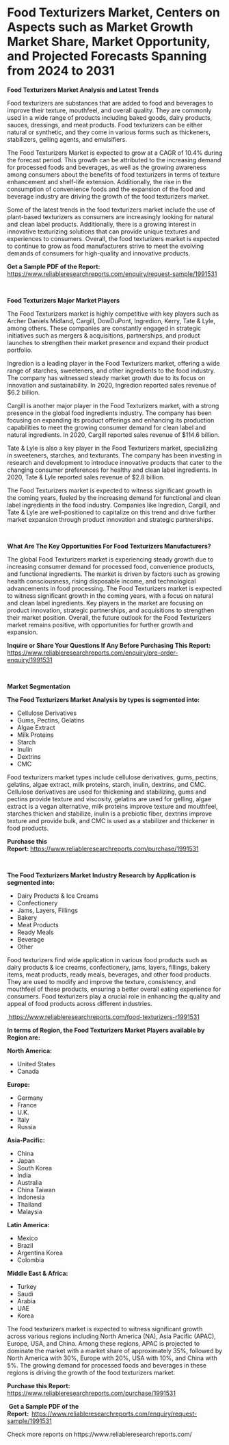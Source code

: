 <p><h1>Food Texturizers Market, Centers on Aspects such as Market Growth Market Share, Market Opportunity, and Projected Forecasts Spanning from 2024 to 2031</h1></p><p><strong>Food Texturizers Market Analysis and Latest Trends</strong></p>
<p><p>Food texturizers are substances that are added to food and beverages to improve their texture, mouthfeel, and overall quality. They are commonly used in a wide range of products including baked goods, dairy products, sauces, dressings, and meat products. Food texturizers can be either natural or synthetic, and they come in various forms such as thickeners, stabilizers, gelling agents, and emulsifiers.</p><p>The Food Texturizers Market is expected to grow at a CAGR of 10.4% during the forecast period. This growth can be attributed to the increasing demand for processed foods and beverages, as well as the growing awareness among consumers about the benefits of food texturizers in terms of texture enhancement and shelf-life extension. Additionally, the rise in the consumption of convenience foods and the expansion of the food and beverage industry are driving the growth of the food texturizers market.</p><p>Some of the latest trends in the food texturizers market include the use of plant-based texturizers as consumers are increasingly looking for natural and clean label products. Additionally, there is a growing interest in innovative texturizing solutions that can provide unique textures and experiences to consumers. Overall, the food texturizers market is expected to continue to grow as food manufacturers strive to meet the evolving demands of consumers for high-quality and innovative products.</p></p>
<p><strong>Get a Sample PDF of the Report:&nbsp;</strong> <a href="https://www.reliableresearchreports.com/enquiry/request-sample/1991531">https://www.reliableresearchreports.com/enquiry/request-sample/1991531</a></p>
<p>&nbsp;</p>
<p><strong>Food Texturizers Major Market Players</strong></p>
<p><p>The Food Texturizers market is highly competitive with key players such as Archer Daniels Midland, Cargill, DowDuPont, Ingredion, Kerry, Tate & Lyle, among others. These companies are constantly engaged in strategic initiatives such as mergers & acquisitions, partnerships, and product launches to strengthen their market presence and expand their product portfolio.</p><p>Ingredion is a leading player in the Food Texturizers market, offering a wide range of starches, sweeteners, and other ingredients to the food industry. The company has witnessed steady market growth due to its focus on innovation and sustainability. In 2020, Ingredion reported sales revenue of $6.2 billion.</p><p>Cargill is another major player in the Food Texturizers market, with a strong presence in the global food ingredients industry. The company has been focusing on expanding its product offerings and enhancing its production capabilities to meet the growing consumer demand for clean label and natural ingredients. In 2020, Cargill reported sales revenue of $114.6 billion.</p><p>Tate & Lyle is also a key player in the Food Texturizers market, specializing in sweeteners, starches, and texturants. The company has been investing in research and development to introduce innovative products that cater to the changing consumer preferences for healthy and clean label ingredients. In 2020, Tate & Lyle reported sales revenue of $2.8 billion.</p><p>The Food Texturizers market is expected to witness significant growth in the coming years, fueled by the increasing demand for functional and clean label ingredients in the food industry. Companies like Ingredion, Cargill, and Tate & Lyle are well-positioned to capitalize on this trend and drive further market expansion through product innovation and strategic partnerships.</p></p>
<p>&nbsp;</p>
<p><strong>What Are The Key Opportunities For Food Texturizers Manufacturers?</strong></p>
<p><p>The global Food Texturizers market is experiencing steady growth due to increasing consumer demand for processed food, convenience products, and functional ingredients. The market is driven by factors such as growing health consciousness, rising disposable income, and technological advancements in food processing. The Food Texturizers market is expected to witness significant growth in the coming years, with a focus on natural and clean label ingredients. Key players in the market are focusing on product innovation, strategic partnerships, and acquisitions to strengthen their market position. Overall, the future outlook for the Food Texturizers market remains positive, with opportunities for further growth and expansion.</p></p>
<p><strong>Inquire or Share Your Questions If Any Before Purchasing This Report:</strong> <a href="https://www.reliableresearchreports.com/enquiry/pre-order-enquiry/1991531">https://www.reliableresearchreports.com/enquiry/pre-order-enquiry/1991531</a></p>
<p>&nbsp;</p>
<p><strong>Market Segmentation</strong></p>
<p><strong>The Food Texturizers Market Analysis by types is segmented into:</strong></p>
<p><ul><li>Cellulose Derivatives</li><li>Gums, Pectins, Gelatins</li><li>Algae Extract</li><li>Milk Proteins</li><li>Starch</li><li>Inulin</li><li>Dextrins</li><li>CMC</li></ul></p>
<p><p>Food texturizers market types include cellulose derivatives, gums, pectins, gelatins, algae extract, milk proteins, starch, inulin, dextrins, and CMC. Cellulose derivatives are used for thickening and stabilizing, gums and pectins provide texture and viscosity, gelatins are used for gelling, algae extract is a vegan alternative, milk proteins improve texture and mouthfeel, starches thicken and stabilize, inulin is a prebiotic fiber, dextrins improve texture and provide bulk, and CMC is used as a stabilizer and thickener in food products.</p></p>
<p><strong>Purchase this Report:&nbsp;</strong><a href="https://www.reliableresearchreports.com/purchase/1991531">https://www.reliableresearchreports.com/purchase/1991531</a></p>
<p>&nbsp;</p>
<p><strong>The Food Texturizers Market Industry Research by Application is segmented into:</strong></p>
<p><ul><li>Dairy Products & Ice Creams</li><li>Confectionery</li><li>Jams, Layers, Fillings</li><li>Bakery</li><li>Meat Products</li><li>Ready Meals</li><li>Beverage</li><li>Other</li></ul></p>
<p><p>Food texturizers find wide application in various food products such as dairy products & ice creams, confectionery, jams, layers, fillings, bakery items, meat products, ready meals, beverages, and other food products. They are used to modify and improve the texture, consistency, and mouthfeel of these products, ensuring a better overall eating experience for consumers. Food texturizers play a crucial role in enhancing the quality and appeal of food products across different industries.</p></p>
<p><a href="https://www.reliableresearchreports.com/food-texturizers-r1991531">&nbsp;https://www.reliableresearchreports.com/food-texturizers-r1991531</a></p>
<p><strong>In terms of Region, the Food Texturizers Market Players available by Region are:</strong></p>
<p>
    <p> <strong> North America: </strong>
        <ul>
            <li>United States</li>
            <li>Canada</li>
        </ul>
        </p> 
    <p> <strong> Europe: </strong>
        <ul>
            <li>Germany</li>
            <li>France</li>
            <li>U.K.</li>
            <li>Italy</li>
            <li>Russia</li>
        </ul>
        </p> 
    <p> <strong> Asia-Pacific: </strong>
        <ul>
            <li>China</li>
            <li>Japan</li>
            <li>South Korea</li>
            <li>India</li>
            <li>Australia</li>
            <li>China Taiwan</li>
            <li>Indonesia</li>
            <li>Thailand</li>
            <li>Malaysia</li>
        </ul>
        </p> 
    <p> <strong> Latin America: </strong>
        <ul>
            <li>Mexico</li>
            <li>Brazil</li>
            <li>Argentina Korea</li>
            <li>Colombia</li>
        </ul>
        </p> 
    <p> <strong> Middle East & Africa: </strong>
        <ul>
            <li>Turkey</li>
            <li>Saudi</li>
            <li>Arabia</li>
            <li>UAE</li>
            <li>Korea</li>
        </ul>
    </p>
    </p>
<p><p>The food texturizers market is expected to witness significant growth across various regions including North America (NA), Asia Pacific (APAC), Europe, USA, and China. Among these regions, APAC is projected to dominate the market with a market share of approximately 35%, followed by North America with 30%, Europe with 20%, USA with 10%, and China with 5%. The growing demand for processed foods and beverages in these regions is driving the growth of the food texturizers market.</p></p>
<p><strong>Purchase this Report: </strong><a href="https://www.reliableresearchreports.com/purchase/1991531">https://www.reliableresearchreports.com/purchase/1991531</a></p>
<p>&nbsp;<strong>Get a Sample PDF of the Report:&nbsp;&nbsp;</strong><a href="https://www.reliableresearchreports.com/enquiry/request-sample/1991531">https://www.reliableresearchreports.com/enquiry/request-sample/1991531</a></p>
<p><strong></strong></p>
<p>Check more reports on https://www.reliableresearchreports.com/</p>